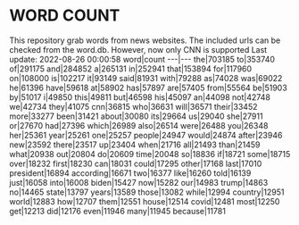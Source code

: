 # WORD COUNT
This repository grab words from news websites. The included urls can be checked from the word.db.
However, now only CNN is supported
Last update: 2022-08-26 00:00:58
word|count
---|---
the|703185
to|353740
of|291175
and|284852
a|265131
in|252941
that|153894
for|117960
on|108000
is|102217
it|93149
said|81931
with|79288
as|74028
was|69022
he|61396
have|59618
at|58902
has|57897
are|57405
from|55564
be|51903
by|51017
i|49850
this|49811
but|46598
his|45097
an|44098
not|42748
we|42734
they|41075
cnn|36815
who|36631
will|36571
their|33452
more|33277
been|31421
about|30080
its|29664
us|29040
she|27911
or|27670
had|27396
which|26989
also|26514
were|26488
you|26348
her|25361
year|25261
one|25257
people|24947
would|24874
after|23946
new|23592
there|23517
up|23404
when|21716
all|21493
than|21459
what|20938
out|20804
do|20609
time|20048
so|18836
if|18721
some|18715
over|18232
first|18230
can|18031
could|17295
other|17168
last|17010
president|16894
according|16671
two|16377
like|16260
told|16139
just|16058
into|16008
biden|15427
now|15282
our|14983
trump|14863
no|14465
state|13797
years|13589
those|13082
while|12994
country|12951
world|12883
how|12707
them|12551
house|12514
covid|12481
most|12250
get|12213
did|12176
even|11946
many|11945
because|11781
